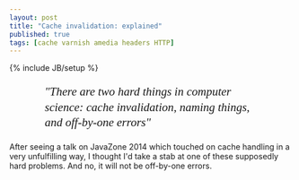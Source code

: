 ```yaml
---
layout: post
title: "Cache invalidation: explained"
published: true
tags: [cache varnish amedia headers HTTP]
---
```

{% include JB/setup %}

<p style="width: 75%; margin-left: auto; margin-right: auto;font-size: 150%; font-weight: normal; font-family: times, 'times new roman', serif; font-style: italic; line-height: 130%;">"There are two hard things in computer science: cache invalidation, naming things, and off-by-one errors"</p>

After seeing a talk on JavaZone 2014 which touched on cache handling in a very unfulfilling way, I thought I'd take a stab at one of these supposedly hard problems. And no, it will not be off-by-one errors. 



